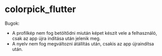 # colorpick_flutter
Bugok:
- A profilkép nem fog betöltődni miután képet készít vele  a felhasználó, csak az app újra indítása után jelenik meg.
- A nyelv nem fog megváltozni átállítás után, csakis az app újraindítsa után.
